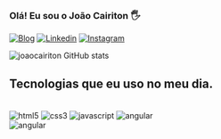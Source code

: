 ### Olá! Eu sou o João Cairiton 🖐️

[![Blog](https://img.shields.io/website-up-down-green-red/http/monip.org.svg)](https://cairiton.netlify.app/)
[![Linkedin](https://img.shields.io/badge/LinkedIn-0077B5?style=for-the-badge&logo=linkedin&logoColor=white)](https://www.linkedin.com/in/joaocairiton/)
[![Instagram](https://img.shields.io/badge/Instagram-E4405F?style=for-the-badge&logo=instagram&logoColor=white)](https://www.instagram.com/joaocairiton/)

![joaocairiton GitHub stats](https://github-readme-stats.vercel.app/api?username=joaocairiton&show_icons=true&theme=dracula)

## Tecnologias que eu uso no meu dia.
<div style=" display: inline_block"></br>
<img align="center" alt="html5" src="https://img.shields.io/badge/HTML5-E34F26?style=for-the-badge&logo=html5&logoColor=white"/>
<img align="center" alt="css3" src="https://img.shields.io/badge/CSS3-1572B6?style=for-the-badge&logo=css3&logoColor=white"/>
<img align="center" alt="javascript" src="https://img.shields.io/badge/JavaScript-F7DF1E?style=for-the-badge&logo=javascript&logoColor=black"/>
<img align="center" alt="angular" src="https://img.shields.io/badge/Angular-DD0031?style=for-the-badge&logo=angular&logoColor=white"/>
</div>
<img align="center" alt="angular" src="https://img.shields.io/badge/Spring-6DB33F?style=for-the-badge&logo=spring&logoColor=white"/>
</div>
